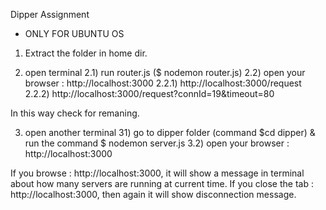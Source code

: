 Dipper Assignment

* ONLY FOR UBUNTU OS

1) Extract the folder in home dir.

 2) open terminal
   2.1) run router.js ($ nodemon router.js)
   2.2) open your browser : http://localhost:3000
      2.2.1) http://localhost:3000/request
      2.2.2) http://localhost:3000/request?connId=19&timeout=80

   In this way check for remaning.


  3) open another terminal
    31) go to dipper folder (command $cd dipper) & run the command $ nodemon server.js
    3.2)  open your browser : http://localhost:3000

If you browse : http://localhost:3000, it will show a message in terminal
 about how many servers are running at current time.
  If you close the tab  : http://localhost:3000, then again it will show disconnection message.
